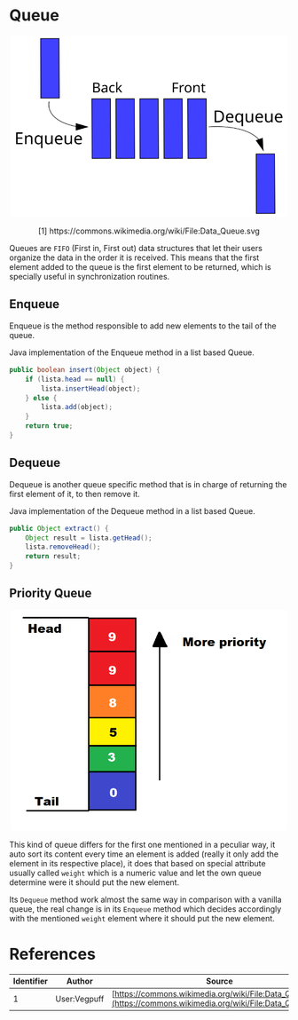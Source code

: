 # Queue

<div style="text-align: center"><a href="https://commons.wikimedia.org/wiki/File:Data_Queue.svg"><img src="/static/vendor/img/wikipedia/Data_Queue.svg" alt="DataQueue" style="width: 500px; height: auto"/></a><p>[1] https://commons.wikimedia.org/wiki/File:Data_Queue.svg</p></div>

Queues are `FIFO` (First in, First out) data structures that let their users organize the data in the order it is received. This means that the first element added to the queue is the first element to be returned, which is specially useful in synchronization routines.

## Enqueue

Enqueue is the method responsible to add new elements to the tail of the queue.

Java implementation of the Enqueue method in a list based Queue.

```java
public boolean insert(Object object) {
    if (lista.head == null) {
        lista.insertHead(object);
    } else {
        lista.add(object);
    }
    return true;
}
```

## Dequeue

Dequeue is another queue specific method that is in charge of returning the first element of it, to then remove it.

Java implementation of the Dequeue method in a list based Queue.

```java
public Object extract() {
    Object result = lista.getHead();
    lista.removeHead();
    return result;
}
```

## Priority Queue

<div style="text-align: center"><a href="/static/img/DataTypes/PriorityQueue.png"><img src="/static/img/DataTypes/PriorityQueue.png" alt="PriorityQueue" style="width: 500px; height: auto"/></a></div>

This kind of queue differs for the first one mentioned in a peculiar way, it auto sort its content every time an element is added (really it only add the element in its respective place), it does that based on special attribute usually called `weight` which is a numeric value and let the own queue determine were it should put the new element.

Its `Dequeue` method work almost the same way in comparison with a vanilla queue, the real change is in its `Enqueue` method which decides accordingly with the mentioned `weight` element where it should put the new element.

# References

Identifier | Author | Source
---------- | ------ | ------
1|User:Vegpuff|[https://commons.wikimedia.org/wiki/File:Data_Queue.svg](https://commons.wikimedia.org/wiki/File:Data_Queue.svg)